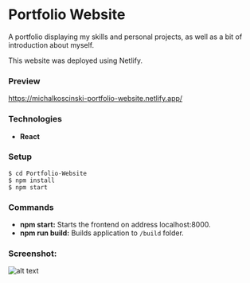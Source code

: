 # Portfolio Website
A portfolio displaying my skills and personal projects, as well as a bit of introduction about myself.

This website was deployed using Netlify.

### Preview
https://michalkoscinski-portfolio-website.netlify.app/

### Technologies
- **React**


### Setup
```
$ cd Portfolio-Website
$ npm install
$ npm start

```

### Commands
- **npm start:** Starts the frontend on address localhost:8000.
- **npm run build:** Builds application to `/build` folder.

### Screenshot:


![alt text](https://i.ibb.co/55ggSST/Portfolio-website.png)

